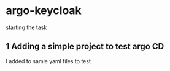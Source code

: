 # argo-keycloak
starting the task

## 1 Adding a simple project to test argo CD
I added to samle yaml files to test
